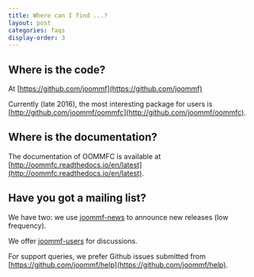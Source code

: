 ```yaml
---
title: Where can I find ...?
layout: post
categories: faqs
display-order: 3
---
```


## Where is the code?

At [https://github.com/joommf](https://github.com/joommf)

Currently (late 2016), the most interesting package for users is [http://github.com/joommf/oommfc](http://github.com/joommf/oommfc).

## Where is the documentation?

The documentation of OOMMFC is available at [http://oommfc.readthedocs.io/en/latest](http://oommfc.readthedocs.io/en/latest).


## Have you got a mailing list?

We have two: we use [joommf-news]() to announce new releases (low frequency).

We offer [joommf-users](https://groups.google.com/forum/#!forum/joommf-users) for discussions.

For support queries, we prefer Github issues submitted from [https://github.com/joommf/help](https://github.com/joommf/help).

